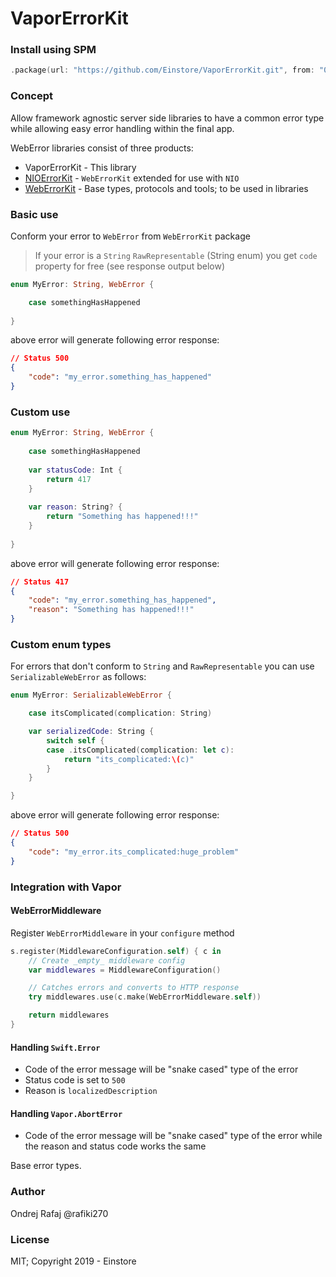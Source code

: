 # VaporErrorKit



### Install using SPM

```swift
.package(url: "https://github.com/Einstore/VaporErrorKit.git", from: "0.0.1")
```

### Concept

Allow framework agnostic server side libraries to have a common error type while allowing easy error handling within the final app.

WebError libraries consist of three products:

- VaporErrorKit - This library
- [NIOErrorKit](https://github.com/Einstore/NIOErrorKit) - `WebErrorKit` extended for use with `NIO`
- [WebErrorKit](https://github.com/Einstore/WebErrorKit) - Base types, protocols and tools; to be used in libraries

### Basic use

Conform your error to `WebError` from `WebErrorKit` package

> If your error is a `String` `RawRepresentable` (String enum) you get `code` property for free (see response output below) 

```swift
enum MyError: String, WebError {

    case somethingHasHappened
    
}
```

above error will generate following error response:

```json
// Status 500
{
    "code": "my_error.something_has_happened"
}
```

### Custom use

```swift
enum MyError: String, WebError {
    
    case somethingHasHappened
    
    var statusCode: Int {
        return 417
    }
    
    var reason: String? {
        return "Something has happened!!!"
    }
    
}
```

above error will generate following error response:

```json
// Status 417
{
    "code": "my_error.something_has_happened",
    "reason": "Something has happened!!!"
}
```

### Custom enum types

For errors that don't conform to `String` and `RawRepresentable` you can use `SerializableWebError` as follows:

```swift
enum MyError: SerializableWebError {

    case itsComplicated(complication: String)

    var serializedCode: String {
        switch self {
        case .itsComplicated(complication: let c):
            return "its_complicated:\(c)"
        }
    }

}
```

above error will generate following error response:

```json
// Status 500
{
    "code": "my_error.its_complicated:huge_problem"
}
```

### Integration with Vapor

#### WebErrorMiddleware

Register `WebErrorMiddleware` in your `configure` method

```swift
s.register(MiddlewareConfiguration.self) { c in
    // Create _empty_ middleware config
    var middlewares = MiddlewareConfiguration()

    // Catches errors and converts to HTTP response
    try middlewares.use(c.make(WebErrorMiddleware.self))

    return middlewares
}
```

#### Handling `Swift.Error`

- Code of the error message will be "snake cased" type of the error
- Status code is set to `500`
- Reason is `localizedDescription`

#### Handling `Vapor.AbortError`

- Code of the error message will be "snake cased" type of the error while the reason and status code works the same

Base error types.

### Author

Ondrej Rafaj @rafiki270

### License

MIT; Copyright 2019 - Einstore
